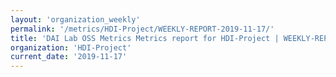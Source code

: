 ```yaml
---
layout: 'organization_weekly'
permalink: '/metrics/HDI-Project/WEEKLY-REPORT-2019-11-17/'
title: 'DAI Lab OSS Metrics Metrics report for HDI-Project | WEEKLY-REPORT-2019-11-17'
organization: 'HDI-Project'
current_date: '2019-11-17'
---
```

